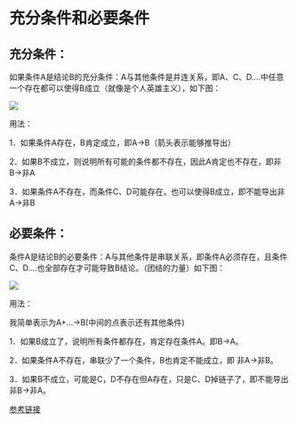 # 充分条件和必要条件

## 充分条件：

如果条件A是结论B的充分条件：A与其他条件是并连关系，即A、C、D….中任意一个存在都可以使得B成立（就像是个人英雄主义），如下图：

![](/images/2021-07-30-17-56-44.png)

用法：

1．如果条件A存在，B肯定成立，即A→B（箭头表示能够推导出）

2．如果B不成立，则说明所有可能的条件都不存在，因此A肯定也不存在，即非B→非A

3．如果条件A不存在，而条件C、D可能存在，也可以使得B成立，即不能导出非A→非B

## 必要条件：

条件A是结论B的必要条件：A与其他条件是串联关系，即条件A必须存在，且条件C、D….也全部存在才可能导致B结论。（团结的力量）如下图：

![](/images/2021-07-30-17-57-47.png)

用法：

我简单表示为A+…→B(中间的点表示还有其他条件)

1．如果B成立了，说明所有条件都存在，肯定存在条件A。即B→A。

2．如果条件A不存在，串联少了一个条件，B也肯定不能成立，即 非A→非B。

3．如果B不成立，可能是C，D不存在但A存在，只是C、D掉链子了，即不能导出 非B→非A。


[参考链接](https://www.zhihu.com/question/30469121)